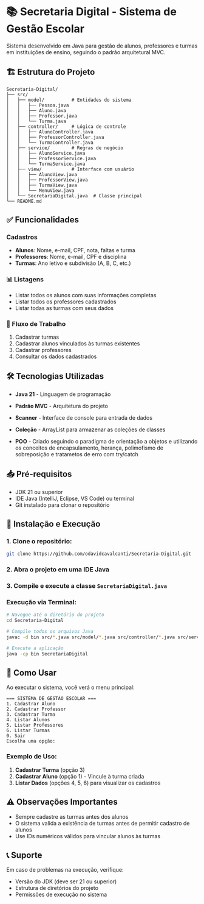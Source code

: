 # 📚 Secretaria Digital - Sistema de Gestão Escolar

Sistema desenvolvido em Java para gestão de alunos, professores e turmas em instituições de ensino, seguindo o padrão arquitetural MVC.

## 🏗️ Estrutura do Projeto

```
Secretaria-Digital/
├── src/
│   ├── model/          # Entidades do sistema
│   │   ├── Pessoa.java
│   │   ├── Aluno.java
│   │   ├── Professor.java
│   │   └── Turma.java
│   ├── controller/     # Lógica de controle
│   │   ├── AlunoController.java
│   │   ├── ProfessorController.java
│   │   └── TurmaController.java
│   ├── service/        # Regras de negócio
│   │   ├── AlunoService.java
│   │   ├── ProfessorService.java
│   │   └── TurmaService.java
│   ├── view/           # Interface com usuário
│   │   ├── AlunoView.java
│   │   ├── ProfessorView.java
│   │   ├── TurmaView.java
│   │   └── MenuView.java
│   └── SecretariaDigital.java  # Classe principal
└── README.md
```

## ✅ Funcionalidades

### Cadastros
- **Alunos**: Nome, e-mail, CPF, nota, faltas e turma
- **Professores**: Nome, e-mail, CPF e disciplina
- **Turmas**: Ano letivo e subdivisão (A, B, C, etc.)

### 📊 Listagens
- Listar todos os alunos com suas informações completas
- Listar todos os professores cadastrados
- Listar todas as turmas com seus dados

### 🔄 Fluxo de Trabalho
1. Cadastrar turmas
2. Cadastrar alunos vinculados às turmas existentes
3. Cadastrar professores
4. Consultar os dados cadastrados

## 🛠️ Tecnologias Utilizadas

- **Java 21** - Linguagem de programação
- **Padrão MVC** - Arquitetura do projeto
- **Scanner** - Interface de console para entrada de dados
- **Coleção** - ArrayList para armazenar as coleções de classes

 - **POO** - Criado seguindo o paradigma de orientação a objetos e utilizando os conceitos de encapsulamento, herança, polimofismo de sobreposição e tratametos de erro com try/catch

## 📥 Pré-requisitos

- JDK 21 ou superior
- IDE Java (IntelliJ, Eclipse, VS Code) ou terminal
- Git instalado para clonar o repositório

## 🚀 Instalação e Execução

### 1. Clone o repositório:

```bash
git clone https://github.com/odavidcavalcanti/Secretaria-Digital.git
```

### 2. Abra o projeto em uma IDE Java

### 3. Compile e execute a classe `SecretariaDigital.java`

### Execução via Terminal:

```bash
# Navegue até o diretório do projeto
cd Secretaria-Digital

# Compile todos os arquivos Java
javac -d bin src/*.java src/model/*.java src/controller/*.java src/service/*.java src/view/*.java

# Execute a aplicação
java -cp bin SecretariaDigital
```

## 🎯 Como Usar

Ao executar o sistema, você verá o menu principal:

```
=== SISTEMA DE GESTÃO ESCOLAR ===
1. Cadastrar Aluno
2. Cadastrar Professor
3. Cadastrar Turma
4. Listar Alunos
5. Listar Professores
6. Listar Turmas
0. Sair
Escolha uma opção:
```

### Exemplo de Uso:

1. **Cadastrar Turma** (opção 3)
2. **Cadastrar Aluno** (opção 1) - Vincule à turma criada
3. **Listar Dados** (opções 4, 5, 6) para visualizar os cadastros

## ⚠️ Observações Importantes

- Sempre cadastre as turmas antes dos alunos
- O sistema valida a existência de turmas antes de permitir cadastro de alunos
- Use IDs numéricos válidos para vincular alunos às turmas

## 📞 Suporte

Em caso de problemas na execução, verifique:
- Versão do JDK (deve ser 21 ou superior)
- Estrutura de diretórios do projeto
- Permissões de execução no sistema